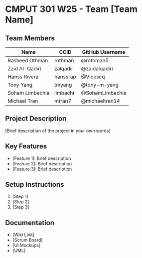 # CMPUT 301 W25 - Team [Team Name]

## Team Members

| Name            | CCID     | GitHub Username |
| --------------- | -------- | --------------- |
| Rasheed Othman  | rothman  | @rothman5       |
| Zaid Al-Qadiri  | zalqadir | @zaidalqadiri   |
| Hanss Rivera    | hanssrap | @Vicescq        |
| Tony Yang       | tmyang   | @tony-m-yang    |
| Soham Limbachia | limbachi | @SohamLimbachia |
| Michael Tran    | mtran7   | @michaeltran14  |

## Project Description

[Brief description of the project in your own words]

## Key Features

- [Feature 1]: Brief description
- [Feature 2]: Brief description
- [Feature 3]: Brief description

## Setup Instructions

1. [Step 1]
2. [Step 2]
3. [Step 3]

## Documentation

- [Wiki Link]
- [Scrum Board]
- [UI Mockups]
- [UML]
